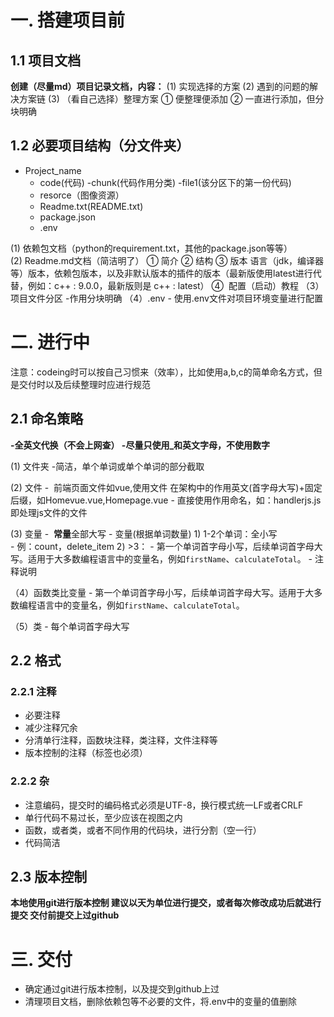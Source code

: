 # 一. 搭建项目前
## 1.1 项目文档

**创建（尽量md）项目记录文档，内容：**
	(1) 实现选择的方案
	(2) 遇到的问题的解决方案链
	(3) （看自己选择）整理方案
		① 便整理便添加
		② 一直进行添加，但分块明确

## 1.2 必要项目结构（分文件夹）

- Project_name
	- code(代码)
		-chunk(代码作用分类)
			-file1(该分区下的第一份代码)
	- resorce（图像资源）
	- Readme.txt(README.txt)
	- package.json
	- .env

(1) 依赖包文档（python的requirement.txt，其他的package.json等等）
(2) Readme.md文档（简洁明了）
	① 简介
	② 结构
	③ 版本 
		语言（jdk，编译器等）版本，依赖包版本，以及非默认版本的插件的版本（最新版使用latest进行代替，例如：c++ : 9.0.0，最新版则是 c++ : latest）
	④  配置（启动）教程
（3）项目文件分区
	-作用分块明确
（4）.env
	- 使用.env文件对项目环境变量进行配置


# 二. 进行中

注意：codeing时可以按自己习惯来（效率），比如使用a,b,c的简单命名方式，但是交付时以及后续整理时应进行规范

## 2.1 命名策略
**-全英文代换（不会上网查）
-尽量只使用_和英文字母，不使用数字**
	
(1) 文件夹
	-简洁，单个单词或单个单词的部分截取
	
(2) 文件
	-  前端页面文件如vue,使用文件
	    在架构中的作用英文(首字母大写)+固定后缀，如Homevue.vue,Homepage.vue
	- 直接使用作用命名，如：handlerjs.js即处理js文件的文件

(3) 变量
	-  **常量**全部大写
	- 变量(根据单词数量)
		1) 1-2个单词：全小写     
				- 例：count，delete_item
		2) >3：
			- 第一个单词首字母小写，后续单词首字母大写。适用于大多数编程语言中的变量名，例如`firstName`、`calculateTotal`。
			- 注释说明
			
（4）函数类比变量
	- 第一个单词首字母小写，后续单词首字母大写。适用于大多数编程语言中的变量名，例如`firstName`、`calculateTotal`。

（5）类
	- 每个单词首字母大写


## 2.2 格式
### 2.2.1 注释
- 必要注释
- 减少注释冗余
- 分清单行注释，函数块注释，类注释，文件注释等
- 版本控制的注释（标签也必须）

### 2.2.2 杂
- 注意编码，提交时的编码格式必须是UTF-8，换行模式统一LF或者CRLF
- 单行代码不易过长，至少应该在视图之内
- 函数，或者类，或者不同作用的代码块，进行分割（空一行）
- 代码简洁

## 2.3 版本控制
**本地使用git进行版本控制
建议以天为单位进行提交，或者每次修改成功后就进行提交
交付前提交上过github**


# 三. 交付
-  确定通过git进行版本控制，以及提交到github上过
- 清理项目文档，删除依赖包等不必要的文件，将.env中的变量的值删除
